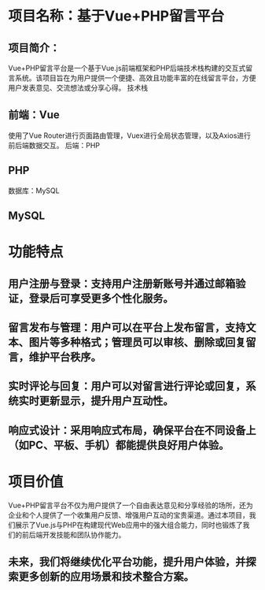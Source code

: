 # 项目名称：基于Vue+PHP留言平台

## 项目简介：
Vue+PHP留言平台是一个基于Vue.js前端框架和PHP后端技术栈构建的交互式留言系统。该项目旨在为用户提供一个便捷、高效且功能丰富的在线留言平台，方便用户发表意见、交流想法或分享心得。
技术栈
## 前端：Vue
使用了Vue Router进行页面路由管理，Vuex进行全局状态管理，以及Axios进行前后端数据交互。
后端：PHP
## PHP
数据库：MySQL
## MySQL

# 功能特点
## 用户注册与登录：支持用户注册新账号并通过邮箱验证，登录后可享受更多个性化服务。
## 留言发布与管理：用户可以在平台上发布留言，支持文本、图片等多种格式；管理员可以审核、删除或回复留言，维护平台秩序。
## 实时评论与回复：用户可以对留言进行评论或回复，系统实时更新显示，提升用户互动性。
## 响应式设计：采用响应式布局，确保平台在不同设备上（如PC、平板、手机）都能提供良好用户体验。
# 项目价值
Vue+PHP留言平台不仅为用户提供了一个自由表达意见和分享经验的场所，还为企业和个人提供了一个收集用户反馈、增强用户互动的宝贵渠道。通过本项目，我们展示了Vue.js与PHP在构建现代Web应用中的强大组合能力，同时也锻炼了我们的前后端开发技能和团队协作能力。

## 未来，我们将继续优化平台功能，提升用户体验，并探索更多创新的应用场景和技术整合方案。
